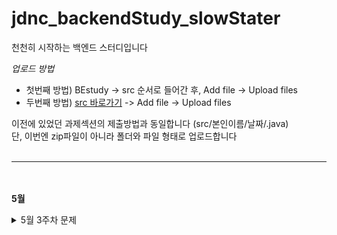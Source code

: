 # jdnc_backendStudy_slowStater
 천천히 시작하는 백엔드 스터디입니다

*업로드 방법*

- 첫번째 방법) BEstudy -> src 순서로 들어간 후, Add file -> Upload files
- 두번째 방법) [src 바로가기](https://github.com/simsimhekoon/jdnc_backendStudy_slowStater/tree/main/BEstudy/src) -> Add file -> Upload files

이전에 있었던 과제섹션의 제출방법과 동일합니다 (src/본인이름/날짜/.java)<br>
단, 이번엔 zip파일이 아니라 폴더와 파일 형태로 업로드합니다
<br><br>
***
<br><br>
**5월**
<details><summary>5월 3주차 문제</summary>

<details><summary>5/17 문제</summary>

- 백준 알고리즘 : 11382번: 꼬마 정민  - 기초 출력 문제
  - https://www.acmicpc.net/problem/11382
- 백준 알고리즘 : 2480번: 주사위 세개  - 조건문 문제
  - https://www.acmicpc.net/problem/2480
- 백준 알고리즘 : 2439번: 별 찍기 - 2  - 반복문 문제
  - https://www.acmicpc.net/problem/2439
- 백준 알고리즘 : 10871번: X보다 작은 수  - 1차원 배열 문제
  - https://www.acmicpc.net/problem/10871
- 백준 알고리즘 : 9086번: 문자열  - 기초 문자열 문제
  - https://www.acmicpc.net/problem/9086
- 백준 알고리즘 : 2738번: 행렬 덧셈  - 2차원 배열 문제
  - https://www.acmicpc.net/problem/2738
- 백준 알고리즘 : 2908번: 상수  - 문자열/복합 문제
  - https://www.acmicpc.net/problem/2908
 <br><br>도전<br><br>
- 백준 알고리즘 : 2444번: 별 찍기 - 7  - 복합 문제
  - https://www.acmicpc.net/problem/2444
- 백준 알고리즘 : 10988번: 팰린드롬인지 확인하기  - 문자열/복합 문제
  - https://www.acmicpc.net/problem/10988

 
</details>
